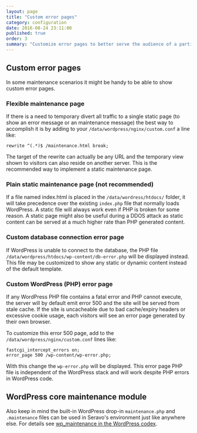```yaml
---
layout: page
title: "Custom error pages"
category: configuration
date: 2016-08-24 23:11:00
published: true
order: 3
summary: "Customize error pages to better serve the audience of a particular site"
---
```


## Custom error pages

In some maintenance scenarios it might be handy to be able to show custom error pages.

### Flexible maintenance page

If there is a need to temporary divert all traffic to a single static page (to show an error message or an maintenance message) the best way to accomplish it is by adding to your ```/data/wordpress/nginx/custom.conf``` a line like:

```
rewrite ^(.*)$ /maintenance.html break;
```

The target of the rewrite can actually be any URL and the temporary view shown to visitors can also reside on another server. This is the recommended way to implement a static maintenance page.

### Plain static maintenance page (not recommended)

If a file named index.html is placed in the `/data/wordress/htdocs/` folder, it will take precedence over the existing `index.php` file that normally loads WordPress. A static file will always work even if PHP is broken for some reason. A static page might also be useful during a DDOS attack as static content can be served at a much higher rate than PHP generated content.

### Custom database connection error page

If WordPress is unable to connect to the database, the PHP file ```/data/wordpress/htdocs/wp-content/db-error.php``` will be displayed instead. This file may be customized to show any static or dynamic content instead of the default template.

### Custom WordPress (PHP) error page

If any WordPress PHP file contains a fatal error and PHP cannot execute, the server will by default emit error 500 and the site will be served from stale cache. If the site is uncacheable due to bad cache/expiry headers or excessive cookie usage, each visitors will see an error page generated by their own browser.

To customize this error 500 page, add to the `/data/wordpress/nginx/custom.conf` lines like:

```
fastcgi_intercept_errors on;
error_page 500 /wp-content/wp-error.php;
```

With this change the `wp-error.php` will be displayed. This error page PHP file is independent of the WordPress stack and will work despite PHP errors in WordPress code.

## WordPress core maintenance module

Also keep in mind the built-in WordPress drop-in `maintenance.php` and `.maintenance` files can be used in Seravo's environment just like anywhere else. For details see [wp_maintenance in the WordPress codex](https://codex.wordpress.org/Function_Reference/wp_maintenance).
